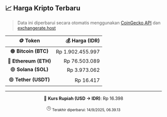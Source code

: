 

<!-- HARGA_KRIPTO -->
## 📈 Harga Kripto Terbaru

> Data ini diperbarui secara otomatis menggunakan [CoinGecko API](https://www.coingecko.com/) dan [exchangerate.host](https://exchangerate.host/)

<div align="center">

| 🪙 Token | 💰 Harga (IDR) |
|:------:|---------------:|
| 🟠 **Bitcoin (BTC)**   | Rp 1.902.455.997 |
| 🔵 **Ethereum (ETH)**  | Rp 76.503.089 |
| 🟣 **Solana (SOL)**    | Rp 3.973.062 |
| 🟢 **Tether (USDT)**   | Rp 16.417 |

---

💱 **Kurs Rupiah (USD → IDR)**: Rp 16.398

🕒 <sub>Terakhir diperbarui: 14/9/2025, 06.39.13</sub>

</div>
<!-- /HARGA_KRIPTO -->